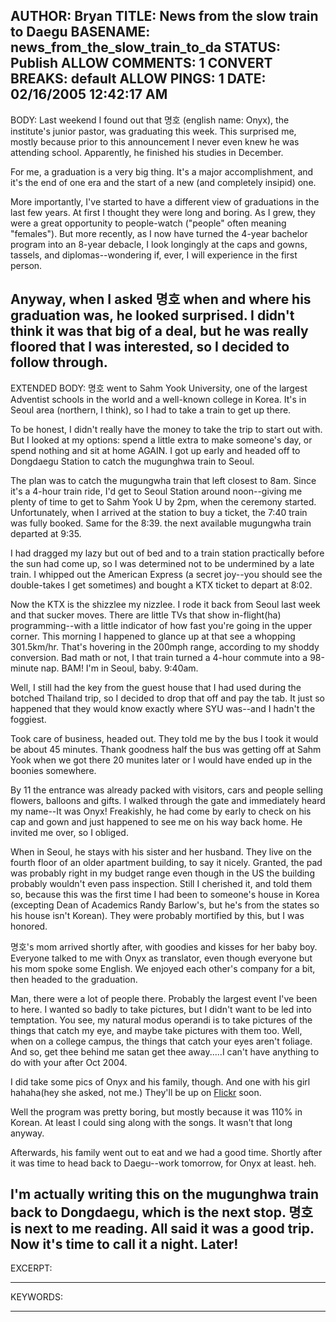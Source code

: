 AUTHOR: Bryan
TITLE: News from the slow train to Daegu
BASENAME: news_from_the_slow_train_to_da
STATUS: Publish
ALLOW COMMENTS: 1
CONVERT BREAKS: __default__
ALLOW PINGS: 1
DATE: 02/16/2005 12:42:17 AM
-----
BODY:
Last weekend I found out that 명호 (english name: Onyx), the institute's junior pastor, was graduating this week. This surprised me, mostly because prior to this announcement I never even knew he was attending school. Apparently, he finished his studies in December.

For me, a graduation is a very big thing. It's a major accomplishment, and it's the end of one era and the start of a new (and completely insipid) one. 

More importantly, I've started to have a different view of graduations in the last few years. At first I thought they were long and boring. As I grew, they were a great opportunity to people-watch ("people" often meaning "females"). But more recently, as I now have turned the 4-year bachelor program into an 8-year debacle, I look longingly at the caps and gowns, tassels, and diplomas--wondering if, ever, I will experience in the first person.

Anyway, when I asked 명호 when and where his graduation was, he looked surprised. I didn't think it was that big of a deal, but he was really floored that I was interested, so I decided to follow through.
-----
EXTENDED BODY:
명호 went to Sahm Yook University, one of the largest Adventist schools in the world and a well-known college in Korea. It's in Seoul area (northern, I think), so I had to take a train to get up there. 

To be honest, I didn't really have the money to take the trip to start out with. But I looked at my options: spend a little extra to make someone's day, or spend nothing and sit at home AGAIN. I got up early and headed off to Dongdaegu Station  to catch the mugunghwa train to Seoul.

The plan was to catch the mugungwha train that left closest to 8am. Since it's a 4-hour train ride, I'd get to Seoul Station around noon--giving me plenty of time to get to Sahm Yook U by 2pm, when the ceremony started. Unfortunately, when I arrived at the station to buy a ticket, the 7:40 train was fully booked. Same for the 8:39. the next available mugungwha train departed at 9:35. 

I had dragged my lazy but out of bed and to a train station practically before the sun had come up, so I was determined not to be undermined by a late train. I whipped out the American Express (a secret joy--you should see the double-takes I get sometimes) and bought a KTX ticket to depart at 8:02.

Now the KTX is the shizzlee my nizzlee. I rode it back from Seoul last week and that sucker moves. There are little TVs that show in-flight(ha) programming--with a little indicator of how fast you're going in the upper corner. This morning I happened to glance up at that see a whopping 301.5km/hr. That's hovering in the 200mph range, according to my shoddy conversion. Bad math or not, I that train turned a 4-hour commute into a 98-minute nap. BAM! I'm in Seoul, baby. 9:40am.

Well, I still had the key from the guest house that I had used during the botched Thailand trip, so I decided to drop that off and pay the tab. It just so happened that they would know exactly where SYU was--and I hadn't the foggiest.

Took care of business, headed out. They told me by the bus I took it would be about 45 minutes. Thank goodness half the bus was getting off at Sahm Yook when we got there 20 munites later or I would have ended up in the boonies somewhere. 

By 11 the entrance was already packed with visitors, cars and people selling flowers, balloons and gifts. I walked through the gate and immediately heard my name--It was Onyx! Freakishly, he had come by early to check on his cap and gown and just happened to see me on his way back home. He invited me over, so I obliged.

When in Seoul, he stays with his sister and her husband. They live on the fourth floor of an older apartment building, to say it nicely. Granted, the pad was probably right in my budget range even though in the US the building probably wouldn't even pass inspection. Still I cherished it, and told them so, because this was the first time I had been to someone's house in Korea (excepting Dean of Academics Randy Barlow's, but he's from the states so his house isn't Korean). They were probably mortified by this, but I was honored.

명호's mom arrived shortly after, with goodies and kisses for her baby boy. Everyone talked to me with Onyx as translator, even though everyone but his mom spoke some English. We enjoyed each other's company for a bit, then headed to the graduation.

Man, there were a lot of people there. Probably the largest event I've been to here. I wanted so badly to take pictures, but I didn't want to be led into temptation. You see, my natural modus operandi is to take pictures of the things that catch my eye, and maybe take pictures with them too. Well, when on a college campus, the things that catch your eyes aren't foliage. And so, get thee behind me satan get thee away.....I can't have anything to do with your after Oct 2004. 

I did take some pics of Onyx and his family, though. And one with his girl hahaha(hey she asked, not me.) They'll be up on <a href="http://www.flickr.com/photos/leftsider/">Flickr</a> soon. 

Well the program was pretty boring, but mostly because it was 110% in Korean. At least I could sing along with the songs. It wasn't that long anyway.

Afterwards, his family went out to eat and we had a good time. Shortly after it was time to head back to Daegu--work tomorrow, for Onyx at least. heh.

I'm actually writing this on the mugunghwa train back to Dongdaegu, which is the next stop. 명호 is next to me reading. All said it was a good trip. Now it's time to call it a night. Later!
-----
EXCERPT:

-----
KEYWORDS:

-----


